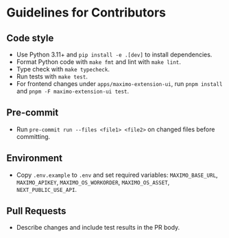 # Guidelines for Contributors

## Code style
- Use Python 3.11+ and `pip install -e .[dev]` to install dependencies.
- Format Python code with `make fmt` and lint with `make lint`.
- Type check with `make typecheck`.
- Run tests with `make test`.
- For frontend changes under `apps/maximo-extension-ui`, run `pnpm install` and `pnpm -F maximo-extension-ui test`.

## Pre-commit
- Run `pre-commit run --files <file1> <file2>` on changed files before committing.

## Environment
- Copy `.env.example` to `.env` and set required variables: `MAXIMO_BASE_URL`, `MAXIMO_APIKEY`, `MAXIMO_OS_WORKORDER`, `MAXIMO_OS_ASSET`, `NEXT_PUBLIC_USE_API`.

## Pull Requests
- Describe changes and include test results in the PR body.
